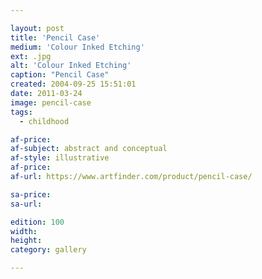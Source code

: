 ```yaml
---

layout: post
title: 'Pencil Case'
medium: 'Colour Inked Etching'
ext: .jpg
alt: 'Colour Inked Etching'
caption: "Pencil Case"
created: 2004-09-25 15:51:01
date: 2011-03-24
image: pencil-case
tags:
  - childhood

af-price:
af-subject: abstract and conceptual
af-style: illustrative
af-price:
af-url: https://www.artfinder.com/product/pencil-case/

sa-price:
sa-url:

edition: 100
width:
height:
category: gallery

---
```

